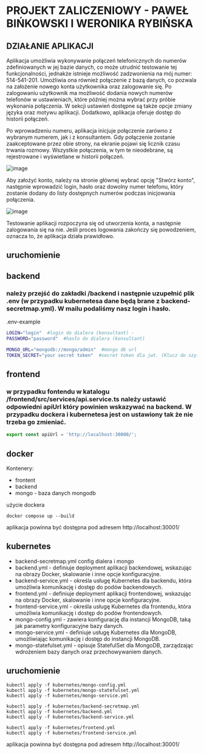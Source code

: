 # PROJEKT ZALICZENIOWY - PAWEŁ BIŃKOWSKI I WERONIKA RYBIŃSKA

## DZIAŁANIE APLIKACJI

Aplikacja umożliwia wykonywanie połączeń telefonicznych do numerów zdefiniowanych w jej bazie danych, co może utrudnić testowanie tej funkcjonalności, jednakże istnieje możliwość zadzwonienia na mój numer: 514-541-201. Umożliwia ona również połączenie z bazą danych, co pozwala na założenie nowego konta użytkownika oraz zalogowanie się. Po zalogowaniu użytkownik ma możliwość dodania nowych numerów telefonów w ustawieniach, które później można wybrać przy próbie wykonania połączenia. W sekcji ustawień dostępne są także opcje zmiany języka oraz motywu aplikacji. Dodatkowo, aplikacja oferuje dostęp do historii połączeń.

Po wprowadzeniu numeru, aplikacja inicjuje połączenie zarówno z wybranym numerem, jak i z konsultantem. Gdy połączenie zostanie zaakceptowane przez obie strony, na ekranie pojawi się licznik czasu trwania rozmowy. Wszystkie połączenia, w tym te nieodebrane, są rejestrowane i wyświetlane w historii połączeń.

![image](https://github.com/DwieTwarze2000/vue-project/assets/48262070/012475ea-ad25-4d28-8769-34960d1905e9)

Aby założyć konto, należy na stronie głównej wybrać opcję "Stwórz konto", następnie wprowadzić login, hasło oraz dowolny numer telefonu, który zostanie dodany do listy dostępnych numerów podczas inicjowania połączenia.

![image](https://github.com/DwieTwarze2000/vue-project/assets/48262070/27c8abd7-fcc4-42a4-a786-7865bb544164)

Testowanie aplikacji rozpoczyna się od utworzenia konta, a następnie zalogowania się na nie. Jeśli proces logowania zakończy się powodzeniem, oznacza to, że aplikacja działa prawidłowo.


## uruchomienie

## backend

### należy przejść do zakładki /backend i następnie uzupełnić plik .env (w przypadku kubernetesa dane będą brane z backend-secretmap.yml). W mailu podaliśmy nasz login i hasło.

.env-example
```bash
LOGIN="login"  #login do dialera (konsultant) - 
PASSWORD="password"  #hasło do dialera (konsultant)

MONGO_URL="mongodb://mongo/admin"  #mongo db url
TOKEN_SECRET="your secret token"  #secret token dla jwt. (Klucz do szyfrowania, może to być dowolny string)
```

## frontend

### w przypadku fontendu w katalogu /frontend/src/services/api.service.ts należy ustawić odpowiedni apiUrl który powinien wskazywać na backend. W przypadku dockera i kubernetesa jest on ustawiony tak że nie trzeba go zmieniać.

```js
export const apiUrl = 'http://localhost:30000/';
```

## docker 

Kontenery:
- frontent
- backend
- mongo - baza danych mongodb

użycie dockera
```
docker compose up --build
```
aplikacja powinna być dostępna pod adresem http://localhost:30001/


## kubernetes
* backend-secretmap.yml  config dialera i mongo
* backend.yml - definiuje deployment aplikacji backendowej, wskazując na obrazy Docker, skalowanie i inne opcje konfiguracyjne.
* backend-service.yml - określa usługę Kubernetes dla backendu, która umożliwia komunikację i dostęp do podów backendowych.
* frontend.yml -  definiuje deployment aplikacji frontendowej, wskazując na obrazy Docker, skalowanie i inne opcje konfiguracyjne.
* frontend-service.yml  - określa usługę Kubernetes dla frontendu, która umożliwia komunikację i dostęp do podów frontendowych.
* mongo-config.yml - zawiera konfigurację dla instancji MongoDB, taką jak parametry konfiguracyjne bazy danych.
* mongo-service.yml - definiuje usługę Kubernetes dla MongoDB, umożliwiając komunikację i dostęp do instancji MongoDB.
* mongo-statefulset.yml - opisuje StatefulSet dla MongoDB, zarządzając wdrożeniem bazy danych oraz przechowywaniem danych.

## uruchomienie

```
kubectl apply -f kubernetes/mongo-config.yml
kubectl apply -f kubernetes/mongo-statefulset.yml
kubectl apply -f kubernetes/mongo-service.yml

kubectl apply -f kubernetes/backend-secretmap.yml
kubectl apply -f kubernetes/backend.yml
kubectl apply -f kubernetes/backend-service.yml

kubectl apply -f kubernetes/frontend.yml
kubectl apply -f kubernetes/frontend-service.yml
```
aplikacja powinna być dostępna pod adresem http://localhost:30001/ 



